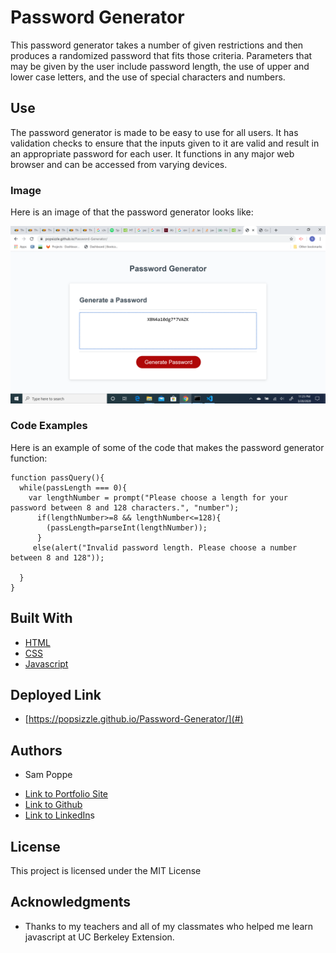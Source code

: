 # Password Generator

This password generator takes a number of given restrictions and then produces a randomized password that fits those criteria. Parameters that may be given by the user include password length, the use of upper and lower case letters, and the use of special characters and numbers.

## Use

The password generator is made to be easy to use for all users. It has validation checks to ensure that the inputs given to it are valid and result in an appropriate password for each user. It functions in any major web browser and can be accessed from varying devices.

### Image

Here is an image of that the password generator looks like:

![Site](./assets/Screenshot.png.png)

### Code Examples

Here is an example of some of the code that makes the password generator function:

```
function passQuery(){
  while(passLength === 0){ 
    var lengthNumber = prompt("Please choose a length for your password between 8 and 128 characters.", "number");
      if(lengthNumber>=8 && lengthNumber<=128){
        (passLength=parseInt(lengthNumber));
      }
     else(alert("Invalid password length. Please choose a number between 8 and 128"));
  
  }
}
```


## Built With

* [HTML](https://developer.mozilla.org/en-US/docs/Web/HTML)
* [CSS](https://developer.mozilla.org/en-US/docs/Web/CSS)
* [Javascript](https://developer.mozilla.org/en-US/docs/Web/JavaScript)

## Deployed Link

* [https://popsizzle.github.io/Password-Generator/](#)


## Authors

* Sam Poppe

- [Link to Portfolio Site](https://popsizzle.github.io/Portfolio/)
- [Link to Github](https://github.com/PopSizzle)
- [Link to LinkedIn](https://www.linkedin.com/in/sam-poppe-623281193/)s

## License

This project is licensed under the MIT License 

## Acknowledgments

* Thanks to my teachers and all of my classmates who helped me learn javascript at UC Berkeley Extension.

